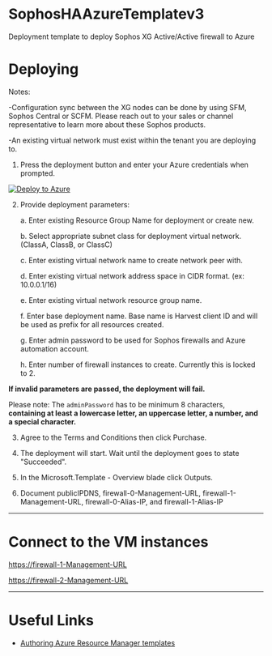 # SophosHAAzureTemplatev3
Deployment template to deploy Sophos XG Active/Active firewall to Azure

Deploying
=========

Notes:

-Configuration sync between the XG nodes can be done by using SFM, Sophos Central or SCFM. 
Please reach out to your sales or channel representative to learn more about these Sophos products.

-An existing virtual network must exist within the tenant you are deploying to.

1) Press the deployment button and enter your Azure credentials when prompted.

[![Deploy to Azure](https://azuredeploy.net/deploybutton.png)](https://portal.azure.com/#create/Microsoft.Template/uri/https%3A%2F%2Fraw.githubusercontent.com%2Fmcs1970%2Fthincit%2Fsophos-xg-aa%2FSophosHAAzureTemplatev3.json)

2) Provide deployment parameters:

	a. Enter existing Resource Group Name for deployment or create new.
	
	b. Select appropriate subnet class for deployment virtual network. (ClassA, ClassB, or ClassC)
	
	c. Enter existing virtual network name to create network peer with.
	
	d. Enter existing virtual network address space in CIDR format. (ex: 10.0.0.1/16)
	
	e. Enter existing virtual network resource group name.
	
	f. Enter base deployment name. Base name is Harvest client ID and will be used as prefix for all resources created.
	
	g. Enter admin password to be used for Sophos firewalls and Azure automation account.
	
	h. Enter number of firewall instances to create. Currently this is locked to 2.

	
**If invalid parameters are passed, the deployment will fail.**

Please note: The `adminPassword` has to be minimum 8 characters, **containing at least a lowercase letter, an uppercase letter, a number, and a special character.**

3) Agree to the Terms and Conditions then click Purchase.

4) The deployment will start. Wait until the deployment goes to state "Succeeded".

5) In the Microsoft.Template - Overview blade click Outputs.

6) Document publicIPDNS, firewall-0-Management-URL, firewall-1-Management-URL, firewall-0-Alias-IP, and firewall-1-Alias-IP

***

Connect to the VM instances
==========================

[https://firewall-1-Management-URL](https://firewall-1-Management-URL)

[https://firewall-2-Management-URL](https://firewall-2-Management-URL)

***

Useful Links
============

* [Authoring Azure Resource Manager templates](https://azure.microsoft.com/en-us/documentation/articles/resource-group-authoring-templates/)
